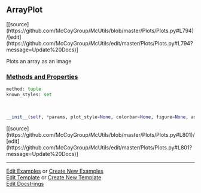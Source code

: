 ## <a id="McUtils.Plots.Plots.ArrayPlot">ArrayPlot</a> 
<div class="docs-source-link" markdown="1">
[[source](https://github.com/McCoyGroup/McUtils/blob/master/Plots/Plots.py#L794)/[edit](https://github.com/McCoyGroup/McUtils/edit/master/Plots/Plots.py#L794?message=Update%20Docs)]
</div>

Plots an array as an image

<div class="collapsible-section">
 <div class="collapsible-section collapsible-section-header" markdown="1">
 
### <a class="collapse-link" data-toggle="collapse" href="#methods">Methods and Properties</a> <a class="float-right" data-toggle="collapse" href="#methods"><i class="fa fa-chevron-down"></i></a>

 </div>
 <div class="collapsible-section collapsible-section-body collapse" id="methods" markdown="1">

```python
method: tuple
known_styles: set
```
<a id="McUtils.Plots.Plots.ArrayPlot.__init__" class="docs-object-method">&nbsp;</a> 
```python
__init__(self, *params, plot_style=None, colorbar=None, figure=None, axes=None, subplot_kw=None, **opts): 
```
<div class="docs-source-link" markdown="1">
[[source](https://github.com/McCoyGroup/McUtils/blob/master/Plots/Plots.py#L801)/[edit](https://github.com/McCoyGroup/McUtils/edit/master/Plots/Plots.py#L801?message=Update%20Docs)]
</div>

 </div>
</div>




___

[Edit Examples](https://github.com/McCoyGroup/McUtils/edit/gh-pages/ci/examples/McUtils/Plots/Plots/ArrayPlot.md) or 
[Create New Examples](https://github.com/McCoyGroup/McUtils/new/gh-pages/?filename=ci/examples/McUtils/Plots/Plots/ArrayPlot.md) <br/>
[Edit Template](https://github.com/McCoyGroup/McUtils/edit/gh-pages/ci/docs/McUtils/Plots/Plots/ArrayPlot.md) or 
[Create New Template](https://github.com/McCoyGroup/McUtils/new/gh-pages/?filename=ci/docs/templates/McUtils/Plots/Plots/ArrayPlot.md) <br/>
[Edit Docstrings](https://github.com/McCoyGroup/McUtils/edit/master/Plots/Plots.py#L794?message=Update%20Docs)